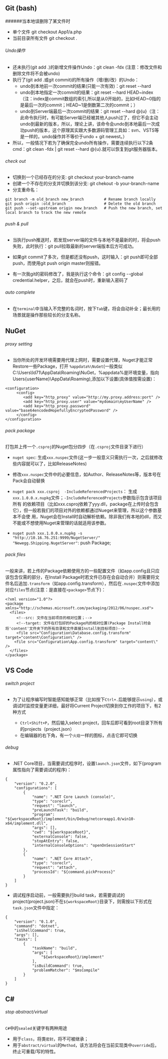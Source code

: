 ## Git (bash)
######当本地误删除了某文件时
* 单个文件
     git checkout App1/a.php
* 当前目录所有文件
     git checkout .

###### Undo操作
* 还未执行(git add .)的新增文件操作Undo：git clean -fdx (注意：修改文件和删除文件将不会被undo)
* 执行了(git add .或git commit)的所有操作（增/删/改）的Undo：
     * undo到本地前一次commit的结果(只能一次有效)：git reset --hard
     * undo到本地指定一次commit的结果：git reset --hard HEAD~index（注：index是commit数组的索引,所以是从0开始的，比如HEAD~0指的是最后一次的commit；HEAD~1是倒数第二次的commit；）
     * undo到Server端最后一次commit的结果：git reset --hard @{u}（注：此命令执行时，有可能Server端已经被其他人push过了，但它不会主动undo到最新的版本，所以，理论上讲，该命令会undo到本地最后一次成功push的版本，这个原理其实跟大多数源码管理工具如：svn、VSTS等是一样的，undo操作并不等价于undo + git newest。）
* 所以，一般情况下若为了确保完全undo所有操作，需要连续执行以下2条cmd：git clean -fdx | git reset --hard @{u}.就可以恢复到git服务器版本。

###### check out
* 切换到一个已经存在的分支: git checkout your-branch-name
* 创建一个不存在的分支并切换到该分支: git chekout -b your-branch-name
* 分支重命名：
```
git branch -m old_branch new_branch         # Rename branch locally    
git push origin :old_branch                 # Delete the old branch    
git push --set-upstream origin new_branch   # Push the new branch, set local branch to track the new remote
```


###### push & pull
* 当执行push推送时，若发现server端的文件与本地不是最新的时，将会push失败，此时执行：git pull拉取最新的server端版本后方可成功。

* 如果git commit了多次，但是都还没有push，这时输入：git push即可全部push，而使用git push origin master则报错。
* 有一次我git的密码修改了，我是执行这个命令：git config --global credential.helper，之后，就会在push时，重新输入密码了

###### auto complete
* 在`terminal`中当输入不完整的名词时，按下`Tab`键，将会自动补全；最长用的场景就是操作那些较长的分支名称。

## NuGet
###### proxy setting
* 当你所处的开发环境需要用代理上网时，需要设置代理，Nuget才能正常Restore一些Package，打开 `%appdata%\NuGet`(一般类似C:\Users\ld71\AppData\Roaming\NuGet，%appdata%是环境变量，指向Users\{userName}\AppData\Roaming),添加以下设置(具体值按需设置)：
```
<configuration>
     <config>
        <add key="http_proxy" value="http://my.proxy.address:port" />
        <add key="http_proxy.user" value="mydomain\myUserName" />
        <add key="http_proxy.password" value="base64encodedHopefullyEncryptedPassword" />
     </config>
</configuration>
```
###### pack package
打包并上传一个`.csproj`的Nuget包分四步（在`.csproj`文件目录下进行）

* `nuget spec`: 生成`xxx.nuspec`文件(这一步一般意义只需执行一次，之后就修改些内容就可以了，比如ReleaseNotes)

* 修改`xxx.nuspec`文件中的必要信息，如Author、ReleaseNotes等，版本号在Pack会自动替换

* `nuget pack xxx.csproj  -IncludeReferencedProjects`： 生成`xxx.1.0.0.x.nupkg`文件；`-IncludeReferencedProjects`参数指示包含该项目所有 的依赖项目（比如xxx.csproj依赖了yyy.dll，package在上传时会包含它），但一般若我们的项目对外的依赖都通过Nueget来管理，所以这个参数基本不会使        用，Nuget会在Install时自动解析依赖。除非我们有本地的dll，而又不能或不想使用Nuget来管理的话就适用该参数。

* `nuget push xxx.1.0.0.x.nupkg -s "http://10.16.76.251:9999/NugetServer/" "Newegg.Shipping.NugetServer"`: push Package; 

###### pack files
一般来讲，若上传的Package依赖使用方的一些配置文件（如app.config且只应该包含仅需的部分，在Install Package时若文件已存在会自动合并）则需要将文件名后追加`.transform`（如app.config.transform），然后在`.nuspec`文件中添加对应`files`节点(注意：是直接在`<package>`节点下)：
```
<?xml version="1.0"?>
<package xmlns="http://schemas.microsoft.com/packaging/2012/06/nuspec.xsd">
  <files>
     <!--src: 文件在当前项目的相对位置；-->
     <!--target: 文件在打包好的Package内的相对位置(Package Install时会将'content'文件夹下的所有目录和文件直接Install到目标项目)-->
     <file src="Configuration\Database.config.transform" target="content\Configuration\" />
	<file src="Configuration\App.config.transform" target="content\" />
  </files>
</package>
```

## VS Code
###### switch project
* 为了让程序编写时智能感知能够正常（比如按下`Ctrl+.`后能够提示`using`），或调试时监控变量更详细，最好将Current Project切换到你工作的项目下，有2种方式

     * `Ctrl+Shift+P`，然后输入select project，回车后即可看到root目录下所有的projects（project.json）
     * 在编辑器的右下角，有一个`火焰`一样的图标，点击它即可切换

###### debug
* .NET Core项目，当需要调式程序时，设置`launch.json`文件，如下(program属性指向了需要调试的程序)：
```
{
    "version": "0.2.0",
    "configurations": [
        {
            "name": ".NET Core Launch (console)",
            "type": "coreclr",
            "request": "launch",
            "preLaunchTask": "build",
            "program": "${workspaceRoot}/implement/bin/Debug/netcoreapp1.0/win10-x64/implement.dll",
            "args": [],
            "cwd": "${workspaceRoot}",
            "externalConsole": false,
            "stopAtEntry": false,
            "internalConsoleOptions": "openOnSessionStart"
        },
        {
            "name": ".NET Core Attach",
            "type": "coreclr",
            "request": "attach",
            "processId": "${command.pickProcess}"
        }
    ]
}
```

* 调试程序启动前，一般需要执行build task，若需要调试的project(project.json)不在`${workspaceRoot}`目录下，则需按以下形式在`task.json`文件中指定：
```
{
    "version": "0.1.0",
    "command": "dotnet",
    "isShellCommand": true,
    "args": [],
    "tasks": [
        {
            "taskName": "build",
            "args": [
                "${workspaceRoot}/implement"
            ],
            "isBuildCommand": true,
            "problemMatcher": "$msCompile"
        }
    ]
}
```
## C\#
###### stop abstract/virtual
`C#`中的`sealed`关键字有两种用途
* 用于`class`，将类`密封`，将不可被继承；
* 用于`abstract/virtual`的`Method`，该方法将会在当前实现类中`override`后，终止可重载/写的特性。
